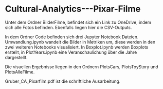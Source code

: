 # Cultural-Analytics---Pixar-Filme
Unter dem Ordner BilderFilme, befindet sich ein Link zu OneDrive, indem sich alle Fotos befinden.
Ebenfalls liegen hier die CSV-Outputs.

In dem Ordner Code befinden sich drei Jupyter Notebook Dateien. Umwandlung.ipynb wandelt die Bilder in Metriken um, diese werden in den zwei weiteren Notebooks visualisiert. In Boxplot.ipynb werden Boxplots erstellt, in PlotYears.ipynb eine Veranschaulichung über die Jahre dargestellt.

Die visuellen Ergebnisse liegen in den Ordnern PlotsCars, PlotsToyStory und PlotsAlleFilme.

Gruber_CA_Pixarfilm.pdf ist die schriftliche Ausarbeitung.
